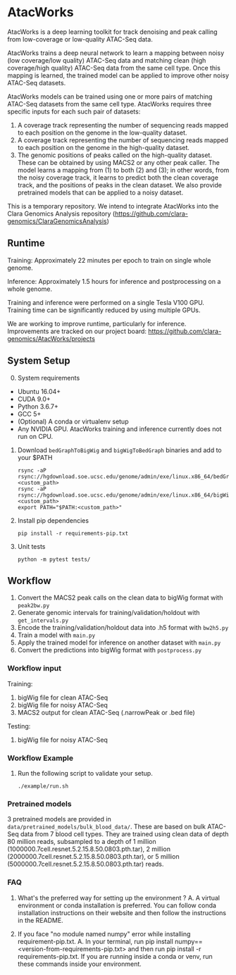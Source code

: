 # AtacWorks

AtacWorks is a deep learning toolkit for track denoising and peak calling from low-coverage or low-quality ATAC-Seq data.

AtacWorks trains a deep neural network to learn a mapping between noisy (low coverage/low quality) ATAC-Seq data and matching clean (high coverage/high quality) ATAC-Seq data from the same cell type. Once this mapping is learned, the trained model can be applied to improve other noisy ATAC-Seq datasets. 

AtacWorks models can be trained using one or more pairs of matching ATAC-Seq datasets from the same cell type. AtacWorks requires three specific inputs for each such pair of datasets:
1. A coverage track representing the number of sequencing reads mapped to each position on the genome in the low-quality dataset.
2. A coverage track representing the number of sequencing reads mapped to each position on the genome in the high-quality dataset. 
3. The genomic positions of peaks called on the high-quality dataset. These can be obtained by using MACS2 or any other peak caller.
The model learns a mapping from (1) to both (2) and (3); in other words, from the noisy coverage track, it learns to predict both the clean coverage track, and the positions of peaks in the clean dataset. We also provide pretrained models that can be applied to a noisy dataset.

This is a temporary repository. We intend to integrate AtacWorks into the Clara Genomics Analysis repository (https://github.com/clara-genomics/ClaraGenomicsAnalysis)

## Runtime

Training: Approximately 22 minutes per epoch to train on single whole genome.

Inference: Approximately 1.5 hours for inference and postprocessing on a whole genome.

Training and inference were performed on a single Tesla V100 GPU. Training time can be significantly reduced by using multiple GPUs.

We are working to improve runtime, particularly for inference. Improvements are tracked on our project board: https://github.com/clara-genomics/AtacWorks/projects 

## System Setup

0. System requirements

* Ubuntu 16.04+
* CUDA 9.0+
* Python 3.6.7+
* GCC 5+
* (Optional) A conda or virtualenv setup
* Any NVIDIA GPU. AtacWorks training and inference currently does not run on CPU.

1. Download `bedGraphToBigWig` and `bigWigToBedGraph` binaries and add to your $PATH
    ```
    rsync -aP rsync://hgdownload.soe.ucsc.edu/genome/admin/exe/linux.x86_64/bedGraphToBigWig <custom_path>
    rsync -aP rsync://hgdownload.soe.ucsc.edu/genome/admin/exe/linux.x86_64/bigWigToBedGraph <custom_path>
    export PATH="$PATH:<custom_path>"
    ```

2. Install pip dependencies

    ```
    pip install -r requirements-pip.txt
    ```

3. Unit tests

    ```
    python -m pytest tests/
    ```

## Workflow

1. Convert the MACS2 peak calls on the clean data to bigWig format with `peak2bw.py`
2. Generate genomic intervals for training/validation/holdout with `get_intervals.py`
3. Encode the training/validation/holdout data into .h5 format with `bw2h5.py`
4. Train a model with `main.py`
5. Apply the trained model for inference on another dataset with `main.py`
6. Convert the predictions into bigWig format with `postprocess.py`

### Workflow input

Training:
1. bigWig file for clean ATAC-Seq
2. bigWig file for noisy ATAC-Seq
3. MACS2 output for clean ATAC-Seq (.narrowPeak or .bed file)

Testing:
1. bigWig file for noisy ATAC-Seq

### Workflow Example

1. Run the following script to validate your setup.

    ```
    ./example/run.sh
    ```

### Pretrained models

3 pretrained models are provided in `data/pretrained_models/bulk_blood_data/`.
These are based on bulk ATAC-Seq data from 7 blood cell types. They are trained using clean data of depth 80 million reads, subsampled to a depth of 1 million (1000000.7cell.resnet.5.2.15.8.50.0803.pth.tar), 2 million (2000000.7cell.resnet.5.2.15.8.50.0803.pth.tar), or 5 million (5000000.7cell.resnet.5.2.15.8.50.0803.pth.tar) reads.

### FAQ
1. What's the preferred way for setting up the environment ?
A. A virtual environment or conda installation is preferred. You can follow conda installation instructions on their website and then follow the instructions in the README.

2. If you face "no module named numpy" error while installing requirement-pip.txt.
A. In your terminal, run pip install numpy==<version-from-requirements-pip.txt> and then run pip install -r requirements-pip.txt. If you are running inside a conda or venv, run these commands inside your environment.
